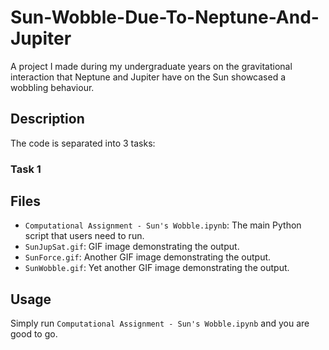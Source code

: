 # Sun-Wobble-Due-To-Neptune-And-Jupiter
A project I made during my undergraduate years on the gravitational interaction that Neptune and Jupiter have on the Sun showcased a wobbling behaviour.

## Description
The code is separated into 3 tasks:
### Task 1




## Files
- `Computational Assignment - Sun's Wobble.ipynb`: The main Python script that users need to run.
- `SunJupSat.gif`: GIF image demonstrating the output.
- `SunForce.gif`: Another GIF image demonstrating the output.
- `SunWobble.gif`: Yet another GIF image demonstrating the output.

## Usage
Simply run `Computational Assignment - Sun's Wobble.ipynb` and you are good to go.
